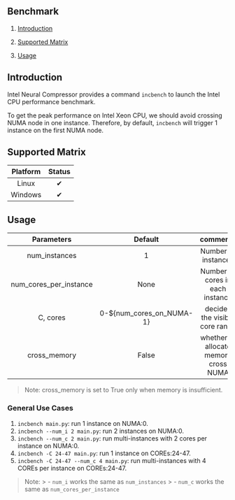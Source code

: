 Benchmark
---

1. [Introduction](#introduction)

2. [Supported Matrix](#supported-matrix)

3. [Usage](#usage)

## Introduction

Intel Neural Compressor provides a command `incbench` to launch the Intel CPU performance benchmark.

To get the peak performance on Intel Xeon CPU, we should avoid crossing NUMA node in one instance.
Therefore, by default, `incbench` will trigger 1 instance on the first NUMA node.

## Supported Matrix

| Platform | Status |
|:---:|:---:|
| Linux   | &#10004; |
| Windows | &#10004; |

## Usage

|       Parameters       |          Default         |                comments               |
|:----------------------:|:------------------------:|:-------------------------------------:|
|      num_instances     |             1            |          Number of instances          |
| num_cores_per_instance |           None           |    Number of cores in each instance   |
|        C, cores        | 0-${num_cores_on_NUMA-1} |     decides the visible core range    |
|      cross_memory      |           False          | whether to allocate memory cross NUMA |

> Note: cross_memory is set to True only when memory is insufficient.

### General Use Cases

1. `incbench main.py`: run 1 instance on NUMA:0.
2. `incbench --num_i 2 main.py`: run 2 instances on NUMA:0.
3. `incbench --num_c 2 main.py`: run multi-instances with 2 cores per instance on NUMA:0.
4. `incbench -C 24-47 main.py`: run 1 instance on COREs:24-47.
5. `incbench -C 24-47 --num_c 4 main.py`: run multi-instances with 4 COREs per instance on COREs:24-47.

> Note:
    > - `num_i` works the same as `num_instances`
    > - `num_c` works the same as `num_cores_per_instance`
